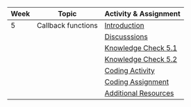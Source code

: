 | Week | Topic                                        | Activity & Assignment          |
|------|----------------------------------------------|--------------------------------|
| 5    | Callback functions                           | [Introduction](./Introduction%20_%20Instructions.pdf)                   |
|      |                                              | [Discusssions](https://classroom.google.com/w/NjE2MjExMTIzMTI1/tc/NTI0MzI2NjMzNzIw)                   |
|      |                                              | [Knowledge Check 5.1]()            |
|      |                                              | [Knowledge Check 5.2]()            |
|      |                                              | [Coding Activity](https://classroom.github.com/a/7jywFK8a)                |
|      |                                              | [Coding Assignment](https://classroom.github.com/a/Ms_nFaGk)                |
|      |                                              | [Additional Resources](./Additional%20Resources.pdf)           |
